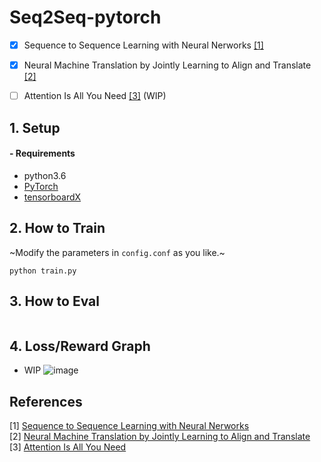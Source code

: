 # Seq2Seq-pytorch

- [x] Sequence to Sequence Learning with Neural Nerworks [[1]](#references)
- [x] Neural Machine Translation by Jointly Learning to Align and Translate [[2]](#references)
- [ ] Attention Is All You Need [[3]](#references) (WIP)

 
## 1. Setup
####  - Requirements

- python3.6
- [PyTorch](http://pytorch.org/)
- [tensorboardX](https://github.com/lanpa/tensorboardX)


## 2. How to Train
~Modify the parameters in `config.conf` as you like.~
```
python train.py
```

## 3. How to Eval
```
```

## 4. Loss/Reward Graph
- WIP
![image]()



References
----------

[1] [Sequence to Sequence Learning with Neural Nerworks](https://arxiv.org/pdf/1409.3215.pdf)    
[2] [Neural Machine Translation by Jointly Learning to Align and Translate](https://arxiv.org/pdf/1409.0473.pdf)  
[3] [Attention Is All You Need](https://arxiv.org/pdf/1706.03762.pdf)   
  
